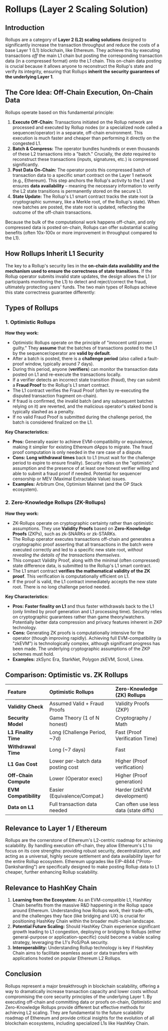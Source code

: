 # Rollups (Layer 2 Scaling Solution)

## Introduction

Rollups are a category of **Layer 2 (L2) scaling solutions** designed to significantly increase the transaction throughput and reduce the costs of a base Layer 1 (L1) blockchain, like Ethereum. They achieve this by executing transactions *off* the main L1 chain but posting the corresponding transaction data (in a compressed format) *onto* the L1 chain. This on-chain data posting is crucial because it allows anyone to reconstruct the Rollup's state and verify its integrity, ensuring that Rollups **inherit the security guarantees of the underlying Layer 1**.

## The Core Idea: Off-Chain Execution, On-Chain Data

Rollups operate based on this fundamental principle:

1.  **Execute Off-Chain:** Transactions initiated on the Rollup network are processed and executed by Rollup nodes (or a specialized node called a sequencer/operator) in a separate, off-chain environment. This execution is much faster and cheaper than performing it directly on the congested L1.
2.  **Batch & Compress:** The operator bundles hundreds or even thousands of these L2 transactions into a "batch." Crucially, the *data* required to reconstruct these transactions (inputs, signatures, etc.) is compressed significantly.
3.  **Post Data On-Chain:** The operator posts this compressed batch of transaction data to a specific smart contract on the Layer 1 network (e.g., Ethereum). This step anchors the Rollup's activity to the L1 and ensures **data availability** – meaning the necessary information to verify the L2 state transitions is permanently stored on the secure L1.
4.  **State Update:** The Rollup's L1 smart contract tracks the state root (a cryptographic summary, like a Merkle root, of the Rollup's state). When new batches are posted, the state root is updated, reflecting the outcome of the off-chain transactions.

Because the bulk of the computational work happens off-chain, and only compressed data is posted on-chain, Rollups can offer substantial scaling benefits (often 10x-100x or more improvement in throughput compared to the L1).

## How Rollups Inherit L1 Security

The key to a Rollup's security lies in the **on-chain data availability and the mechanism used to ensure the correctness of state transitions.** If the Rollup operator submits invalid state updates, the design allows the L1 (or participants monitoring the L1) to detect and reject/correct the fraud, ultimately protecting users' funds. The two main types of Rollups achieve this state correctness guarantee differently:

## Types of Rollups

### 1. Optimistic Rollups

**How they work:**
*   Optimistic Rollups operate on the principle of "innocent until proven guilty." They **assume** that the batches of transactions posted to the L1 by the sequencer/operator are **valid by default**.
*   After a batch is posted, there is a **challenge period** (also called a fault-proof window, typically around 7 days).
*   During this period, anyone (**verifiers**) can monitor the transaction data posted on L1 and re-execute the transactions locally.
*   If a verifier detects an incorrect state transition (fraud), they can submit a **Fraud Proof** to the Rollup's L1 smart contract.
*   The L1 contract verifies the Fraud Proof (often by re-executing the disputed transaction fragment on-chain).
*   If fraud is confirmed, the invalid batch (and any subsequent batches relying on it) are reverted, and the malicious operator's staked bond is typically slashed as a penalty.
*   If no valid Fraud Proof is submitted during the challenge period, the batch is considered finalized on the L1.

**Key Characteristics:**
*   **Pros:** Generally easier to achieve EVM-compatibility or equivalence, making it simpler for existing Ethereum dApps to migrate. The fraud proof computation is only needed in the rare case of a dispute.
*   **Cons:** **Long withdrawal times** back to L1 (must wait for the challenge period to expire to ensure finality). Security relies on the "optimistic" assumption and the presence of at least one honest verifier willing and able to submit a fraud proof if needed. Potential for sequencer censorship or MEV (Maximal Extractable Value) issues.
*   **Examples:** Arbitrum One, Optimism Mainnet (and the OP Stack ecosystem).

### 2. Zero-Knowledge Rollups (ZK-Rollups)

**How they work:**
*   ZK-Rollups operate on cryptographic certainty rather than optimistic assumptions. They use **Validity Proofs** based on **Zero-Knowledge Proofs** (ZKPs), such as zk-SNARKs or zk-STARKs.
*   The Rollup operator executes transactions off-chain and generates a cryptographic proof asserting that all transactions in the batch were executed correctly and led to a specific new state root, *without revealing the details of the transactions themselves*.
*   This compact Validity Proof, along with the minimal (often compressed) state difference data, is submitted to the Rollup's L1 smart contract.
*   The L1 smart contract **verifies the mathematical validity of the ZK proof**. This verification is computationally efficient on L1.
*   If the proof is valid, the L1 contract immediately accepts the new state root. There is no long challenge period needed.

**Key Characteristics:**
*   **Pros:** **Faster finality on L1** and thus faster withdrawals back to the L1 (only limited by proof generation and L1 processing time). Security relies on cryptographic guarantees rather than game theory/watchers. Potentially better data compression and privacy features inherent in ZKP technology.
*   **Cons:** Generating ZK proofs is computationally intensive for the operator (though improving rapidly). Achieving full EVM-compatibility (a "zkEVM") is technologically complex, although significant progress has been made. The underlying cryptographic assumptions of the ZKP schemes must hold.
*   **Examples:** zkSync Era, StarkNet, Polygon zkEVM, Scroll, Linea.

## Comparison: Optimistic vs. ZK Rollups

| Feature             | Optimistic Rollups                | Zero-Knowledge (ZK) Rollups     |
| :------------------ | :-------------------------------- | :------------------------------ |
| **Validity Check**  | Assumed Valid + Fraud Proofs    | Validity Proofs (ZKP)           |
| **Security Model**  | Game Theory (1 of N honest)       | Cryptography / Math           |
| **L1 Finality Time**| Long (Challenge Period, ~7d)    | Fast (Proof Verification Time) |
| **Withdrawal Time** | Long (~7 days)                    | Fast                            |
| **L1 Gas Cost**     | Lower per-batch data posting cost | Higher (Proof verification)     |
| **Off-Chain Compute** | Lower (Operator exec)             | Higher (Proof generation)       |
| **EVM Compatibility**| Easier (Equivalence/Compat.)      | Harder (zkEVM development)      |
| **Data on L1**      | Full transaction data needed      | Can often use less data (state diffs) |

## Relevance to Layer 1 / Ethereum

Rollups are the cornerstone of Ethereum's L2-centric roadmap for achieving scalability. By handling execution off-chain, they allow Ethereum's L1 to focus on its core strengths: providing robust security, decentralization, and acting as a universal, highly secure settlement and data availability layer for the entire Rollup ecosystem. Ethereum upgrades like EIP-4844 ("Proto-Danksharding") are specifically designed to make posting Rollup data to L1 cheaper, further enhancing Rollup scalability.

## Relevance to HashKey Chain

1.  **Learning from the Ecosystem:** As an EVM-compatible L1, HashKey Chain benefits from the massive R&D happening in the Rollup space around Ethereum. Understanding how Rollups work, their trade-offs, and the challenges they face (like bridging and UX) is crucial for positioning HashKey Chain within the broader multi-chain landscape.
2.  **Potential Future Scaling:** Should HashKey Chain experience significant growth leading to L1 congestion, deploying or bridging to Rollups (either general-purpose or application-specific) could become a viable scaling strategy, leveraging the L1's PoS/PoA security.
3.  **Interoperability:** Understanding Rollup technology is key if HashKey Chain aims to facilitate seamless asset or data transfers with applications hosted on popular Ethereum L2 Rollups.

## Conclusion

Rollups represent a major breakthrough in blockchain scalability, offering a way to dramatically increase transaction capacity and lower costs without compromising the core security principles of the underlying Layer 1. By executing off-chain and committing data or proofs on-chain, Optimistic and Zero-Knowledge Rollups provide different but effective methods for achieving L2 scaling. They are fundamental to the future scalability roadmap of Ethereum and provide critical insights for the evolution of all blockchain ecosystems, including specialized L1s like HashKey Chain.